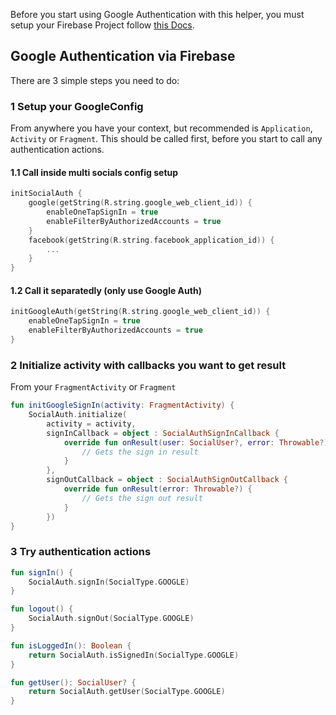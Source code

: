 Before you start using Google Authentication with this helper, you must setup your Firebase Project
follow [this Docs](https://firebase.google.com/docs/android/setup).

## Google Authentication via Firebase

There are 3 simple steps you need to do:

### 1 Setup your GoogleConfig

From anywhere you have your context, but recommended is `Application`, `Activity` or `Fragment`.
This should be called first, before you start to call any authentication actions.

#### 1.1 Call inside multi socials config setup

```kt
initSocialAuth {
    google(getString(R.string.google_web_client_id)) {
        enableOneTapSignIn = true
        enableFilterByAuthorizedAccounts = true
    }
    facebook(getString(R.string.facebook_application_id)) {
        ...
    }
}
```

#### 1.2 Call it separatedly (only use Google Auth)

```kt
initGoogleAuth(getString(R.string.google_web_client_id)) {
    enableOneTapSignIn = true
    enableFilterByAuthorizedAccounts = true
}
```

### 2 Initialize activity with callbacks you want to get result

From your `FragmentActivity` or `Fragment`

```kt
fun initGoogleSignIn(activity: FragmentActivity) {
    SocialAuth.initialize(
        activity = activity,
        signInCallback = object : SocialAuthSignInCallback {
            override fun onResult(user: SocialUser?, error: Throwable?) {
                // Gets the sign in result
            }
        },
        signOutCallback = object : SocialAuthSignOutCallback {
            override fun onResult(error: Throwable?) {
                // Gets the sign out result
            }
        })
}
```

### 3 Try authentication actions

```kt
fun signIn() {
    SocialAuth.signIn(SocialType.GOOGLE)
}

fun logout() {
    SocialAuth.signOut(SocialType.GOOGLE)
}

fun isLoggedIn(): Boolean {
    return SocialAuth.isSignedIn(SocialType.GOOGLE)
}

fun getUser(): SocialUser? {
    return SocialAuth.getUser(SocialType.GOOGLE)
}
```
